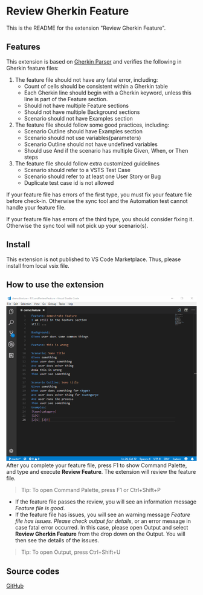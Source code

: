 # Review Gherkin Feature

This is the README for the extension "Review Gherkin Feature".  

## Features

This extension is based on [Gherkin Parser](https://github.com/cucumber/gherkin-javascript) and verifies the following in Gherkin feature files:

1. The feature file should not have any fatal error, including:
   * Count of cells should be consistent within a Gherkin table
   * Each Gherkin line should begin with a Gherkin keyword, unless this line is part of the Feature section.
   * Should not have multiple Feature sections
   * Should not have multiple Background sections
   * Scenario should not have Examples section
2. The feature file should follow some good practices, including:
   * Scenario Outline should have Examples section
   * Scenario should not use variables(parameters) 
   * Scenario Outline should not have undefined variables
   * Should use And if the scenario has multiple Given, When, or Then steps
3. The feature file should follow extra customized guidelines
   * Scenario should refer to a VSTS Test Case
   * Scenario should refer to at least one User Story or Bug
   * Duplicate test case id is not allowed

If your feature file has errors of the first type, you must fix your feature file before check-in. Otherwise the sync tool and the Automation test cannot handle your feature file.

If your feature file has errors of the third type, you should consider fixing it. Otherwise the sync tool will not pick up your scenario(s).

## Install
This extension is not published to VS Code Marketplace. Thus, please install from local vsix file.

## How to use the extension
![](https://raw.githubusercontent.com/chongtian/ReviewGherkinFeature/master/img/HowToUse.gif)
After you complete your feature file, press F1 to show Command Palette, and type and execute **Review Feature**. The extension will review the feature file.
> Tip: To open Command Palette, press F1 or Ctrl+Shift+P
>
- If the feature file passes the review, you will see an information message *Feature file is good*.
- If the feature file has issues, you will see an warning message *Feature file has issues. Please check output for details*, or an error message in case fatal error occurred. In this case, please open Output and select **Review Gherkin Feature** from the drop down on the Output. You will then see the details of the issues.

> Tip: To open Output, press Ctrl+Shift+U

## Source codes
[GitHub](https://github.com/chongtian/ReviewGherkinFeature)


